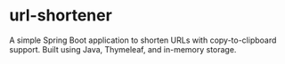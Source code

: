 # url-shortener
A simple Spring Boot application to shorten URLs with copy-to-clipboard support. Built using Java, Thymeleaf, and in-memory storage.
